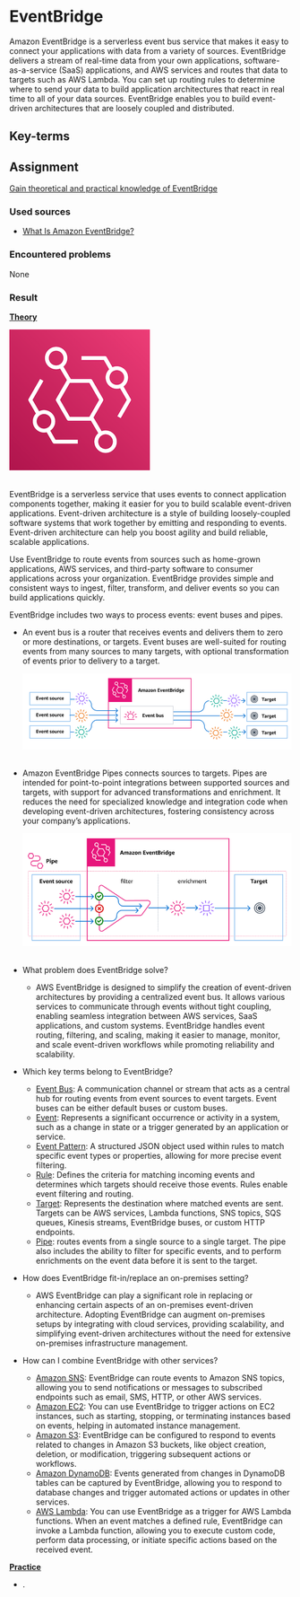 # EventBridge

Amazon EventBridge is a serverless event bus service that makes it easy to connect your applications with data from a variety of sources. EventBridge delivers a stream of real-time data from your own applications, software-as-a-service (SaaS) applications, and AWS services and routes that data to targets such as AWS Lambda. You can set up routing rules to determine where to send your data to build application architectures that react in real time to all of your data sources. EventBridge enables you to build event-driven architectures that are loosely coupled and distributed.

## Key-terms


## Assignment

<ins>Gain theoretical and practical knowledge of EventBridge</ins>

### Used sources
- [What Is Amazon EventBridge?](https://docs.aws.amazon.com/eventbridge/latest/userguide/eb-what-is.html)

### Encountered problems
None

### Result

**<ins>Theory</ins>**

![EventBridge](/06_AWS_3/includes/05-02_eventbridge1.png)<br><br>

EventBridge is a serverless service that uses events to connect application components together, making it easier for you to build scalable event-driven applications. Event-driven architecture is a style of building loosely-coupled software systems that work together by emitting and responding to events. Event-driven architecture can help you boost agility and build reliable, scalable applications.

Use EventBridge to route events from sources such as home-grown applications, AWS services, and third-party software to consumer applications across your organization. EventBridge provides simple and consistent ways to ingest, filter, transform, and deliver events so you can build applications quickly.

EventBridge includes two ways to process events: event buses and pipes.

- An event bus is a router that receives events and delivers them to zero or more destinations, or targets. Event buses are well-suited for routing events from many sources to many targets, with optional transformation of events prior to delivery to a target. 

    ![EventBridge](/06_AWS_3/includes/05-02_eventbridge1-2.png)<br><br>

- Amazon EventBridge Pipes connects sources to targets. Pipes are intended for point-to-point integrations between supported sources and targets, with support for advanced transformations and enrichment. It reduces the need for specialized knowledge and integration code when developing event-driven architectures, fostering consistency across your company’s applications.

    ![EventBridge](/06_AWS_3/includes/05-02_eventbridge1-3.png)<br><br>

- What problem does EventBridge solve?
    - AWS EventBridge is designed to simplify the creation of event-driven architectures by providing a centralized event bus. It allows various services to communicate through events without tight coupling, enabling seamless integration between AWS services, SaaS applications, and custom systems. EventBridge handles event routing, filtering, and scaling, making it easier to manage, monitor, and scale event-driven workflows while promoting reliability and scalability.

- Which key terms belong to EventBridge?
    - <ins>Event Bus</ins>: A communication channel or stream that acts as a central hub for routing events from event sources to event targets. Event buses can be either default buses or custom buses.
    - <ins>Event</ins>: Represents a significant occurrence or activity in a system, such as a change in state or a trigger generated by an application or service.
    - <ins>Event Pattern</ins>: A structured JSON object used within rules to match specific event types or properties, allowing for more precise event filtering.
    - <ins>Rule</ins>: Defines the criteria for matching incoming events and determines which targets should receive those events. Rules enable event filtering and routing.
    - <ins>Target</ins>: Represents the destination where matched events are sent. Targets can be AWS services, Lambda functions, SNS topics, SQS queues, Kinesis streams, EventBridge buses, or custom HTTP endpoints.
    - <ins>Pipe</ins>: routes events from a single source to a single target. The pipe also includes the ability to filter for specific events, and to perform enrichments on the event data before it is sent to the target.

- How does EventBridge fit-in/replace an on-premises setting?
    - AWS EventBridge can play a significant role in replacing or enhancing certain aspects of an on-premises event-driven architecture. Adopting EventBridge can augment on-premises setups by integrating with cloud services, providing scalability, and simplifying event-driven architectures without the need for extensive on-premises infrastructure management.

- How can I combine EventBridge with other services?
    - <ins>Amazon SNS</ins>: EventBridge can route events to Amazon SNS topics, allowing you to send notifications or messages to subscribed endpoints such as email, SMS, HTTP, or other AWS services.
    - <ins>Amazon EC2</ins>: You can use EventBridge to trigger actions on EC2 instances, such as starting, stopping, or terminating instances based on events, helping in automated instance management.
    - <ins>Amazon S3</ins>: EventBridge can be configured to respond to events related to changes in Amazon S3 buckets, like object creation, deletion, or modification, triggering subsequent actions or workflows.
    - <ins>Amazon DynamoDB</ins>: Events generated from changes in DynamoDB tables can be captured by EventBridge, allowing you to respond to database changes and trigger automated actions or updates in other services.
    - <ins>AWS Lambda</ins>: You can use EventBridge as a trigger for AWS Lambda functions. When an event matches a defined rule, EventBridge can invoke a Lambda function, allowing you to execute custom code, perform data processing, or initiate specific actions based on the received event.

**<ins>Practice</ins>**

- .